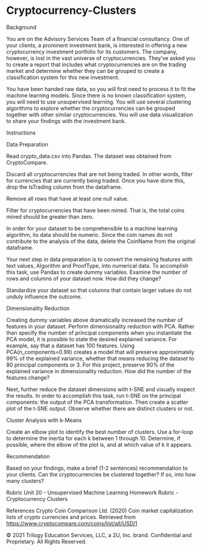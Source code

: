 # Cryptocurrency-Clusters

Background


You are on the Advisory Services Team of a financial consultancy. One of your clients, a prominent investment bank, is interested in offering a new cryptocurrency investment portfolio for its customers. The company, however, is lost in the vast universe of cryptocurrencies. They’ve asked you to create a report that includes what cryptocurrencies are on the trading market and determine whether they can be grouped to create a classification system for this new investment.


You have been handed raw data, so you will first need to process it to fit the machine learning models. Since there is no known classification system, you will need to use unsupervised learning. You will use several clustering algorithms to explore whether the cryptocurrencies can be grouped together with other similar cryptocurrencies. You will use data visualization to share your findings with the investment bank.



Instructions

Data Preparation


Read crypto_data.csv into Pandas. The dataset was obtained from CryptoCompare.


Discard all cryptocurrencies that are not being traded. In other words, filter for currencies that are currently being traded. Once you have done this, drop the IsTrading column from the dataframe.


Remove all rows that have at least one null value.


Filter for cryptocurrencies that have been mined. That is, the total coins mined should be greater than zero.


In order for your dataset to be comprehensible to a machine learning algorithm, its data should be numeric. Since the coin names do not contribute to the analysis of the data, delete the CoinName from the original dataframe.


Your next step in data preparation is to convert the remaining features with text values, Algorithm and ProofType, into numerical data. To accomplish this task, use Pandas to create dummy variables. Examine the number of rows and columns of your dataset now. How did they change?


Standardize your dataset so that columns that contain larger values do not unduly influence the outcome.



Dimensionality Reduction


Creating dummy variables above dramatically increased the number of features in your dataset. Perform dimensionality reduction with PCA. Rather than specify the number of principal components when you instantiate the PCA model, it is possible to state the desired explained variance. For example, say that a dataset has 100 features. Using PCA(n_components=0.99) creates a model that will preserve approximately 99% of the explained variance, whether that means reducing the dataset to 80 principal components or 3. For this project, preserve 90% of the explained variance in dimensionality reduction. How did the number of the features change?


Next, further reduce the dataset dimensions with t-SNE and visually inspect the results. In order to accomplish this task, run t-SNE on the principal components: the output of the PCA transformation. Then create a scatter plot of the t-SNE output. Observe whether there are distinct clusters or not.



Cluster Analysis with k-Means

Create an elbow plot to identify the best number of clusters. Use a for-loop to determine the inertia for each k between 1 through 10. Determine, if possible, where the elbow of the plot is, and at which value of k it appears.


Recommendation

Based on your findings, make a brief (1-2 sentences) recommendation to your clients. Can the cryptocurrencies be clustered together? If so, into how many clusters?


Rubric
Unit 20 - Unsupervised Machine Learning Homework Rubric - Cryptocurrency Clusters


References
Crypto Coin Comparison Ltd. (2020) Coin market capitalization lists of crypto currencies and prices. Retrieved from https://www.cryptocompare.com/coins/list/all/USD/1

© 2021 Trilogy Education Services, LLC, a 2U, Inc. brand. Confidential and Proprietary. All Rights Reserved.
